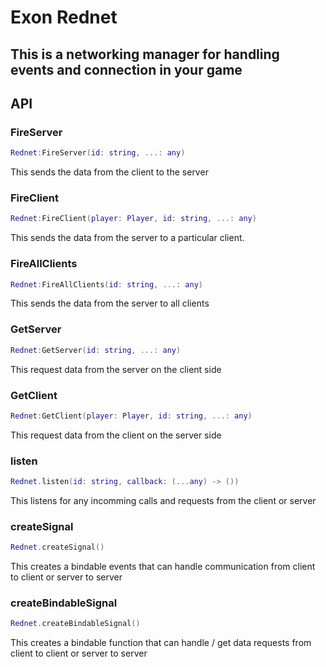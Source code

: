 # Exon Rednet

## This is a networking manager for handling events and connection in your game

## API

### FireServer
```lua
Rednet:FireServer(id: string, ...: any)
```

This sends the data from the client to the server

### FireClient
```lua
Rednet:FireClient(player: Player, id: string, ...: any)
```

This sends the data from the server to a particular client.

### FireAllClients
```lua
Rednet:FireAllClients(id: string, ...: any)
```

This sends the data from the server to all clients

### GetServer
```lua
Rednet:GetServer(id: string, ...: any)
```

This request data from the server on the client side

### GetClient
```lua
Rednet:GetClient(player: Player, id: string, ...: any)
```

This request data from the client on the server side

### listen
```lua
Rednet.listen(id: string, callback: (...any) -> ())
```


This listens for any incomming calls and requests from the client or server

### createSignal
```lua
Rednet.createSignal()
```
This creates a bindable events that can handle communication from client to client or server to server

### createBindableSignal
```lua
Rednet.createBindableSignal()
```

This creates a bindable function that can handle / get data requests from client to client or server to server